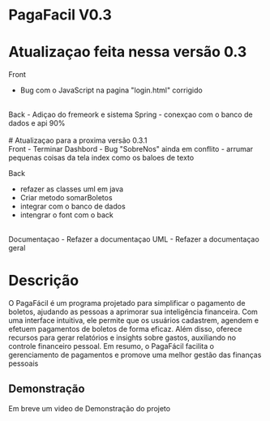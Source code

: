 ﻿# PagaFacil V0.3
# Atualizaçao feita nessa versão 0.3 <br>
Front 
- Bug com o JavaScript na pagina "login.html" corrigido
 <br>
Back
- Adiçao do fremeork e sistema Spring
- conexçao com o banco de dados e api 90%
<br>
<br>
# Atualizaçao para a proxima versão 0.3.1 <br>
Front 
- Terminar Dashbord
- Bug "SobreNos" ainda em conflito
- arrumar pequenas coisas da tela index como os baloes de texto
 <br>

Back
- refazer as classes uml em java 
- Criar metodo somarBoletos
- integrar com o banco de dados
- intengrar o font com o back
<br>
Documentaçao
- Refazer a documentaçao UML
- Refazer a documentaçao geral 

# Descrição

O PagaFácil é um programa projetado para simplificar o pagamento de boletos, ajudando as pessoas a aprimorar sua inteligência financeira. Com uma interface intuitiva, ele permite que os usuários cadastrem, agendem e efetuem pagamentos de boletos de forma eficaz. Além disso, oferece recursos para gerar relatórios e insights sobre gastos, auxiliando no controle financeiro pessoal. Em resumo, o PagaFácil facilita o gerenciamento de pagamentos e promove uma melhor gestão das finanças pessoais


## Demonstração

Em breve um video de Demonstração do projeto 
